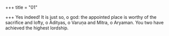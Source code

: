 +++
title = "01"

+++
Yes indeed! It is just so, o god: the appointed place is worthy of the  sacrifice and lofty, o Ādityas,
o Varuṇa and Mitra, o Aryaman. You two have achieved the highest  lordship.